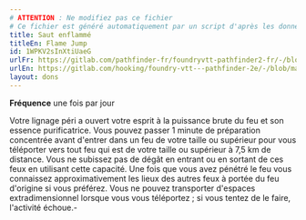 ```yaml
---
# ATTENTION : Ne modifiez pas ce fichier
# Ce fichier est généré automatiquement par un script d'après les données du module Foundry VTT officiel et de sa traduction
title: Saut enflammé
titleEn: Flame Jump
id: 1WPKV2sInXtiUaeG
urlFr: https://gitlab.com/pathfinder-fr/foundryvtt-pathfinder2-fr/-/blob/master/data/feats/1WPKV2sInXtiUaeG.htm
urlEn: https://gitlab.com/hooking/foundry-vtt---pathfinder-2e/-/blob/master/packs/data/feats.db/flame-jump.json
layout: dons
---
```

**Fréquence** une fois par jour

Votre lignage péri a ouvert votre esprit à la puissance brute du feu et son essence purificatrice. Vous pouvez passer 1 minute de préparation concentrée avant d'entrer dans un feu de votre taille ou supérieur pour vous téléporter vers tout feu qui est de votre taille ou supérieur à 7,5 km de distance. Vous ne subissez pas de dégât en entrant ou en sortant de ces feux en utilisant cette capacité. Une fois que vous avez pénétré le feu vous connaissez approximativement les lieux des autres feux à portée du feu d'origine si vous préférez. Vous ne pouvez transporter d'espaces extradimensionnel lorsque vous vous téléportez ; si vous tentez de le faire, l'activité échoue.-
